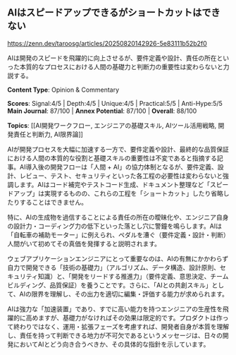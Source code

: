 ## AIはスピードアップできるがショートカットはできない

https://zenn.dev/taroosg/articles/20250820142926-5e83111b52b2f0

AIは開発のスピードを飛躍的に向上させるが、要件定義や設計、責任の所在といった本質的なプロセスにおける人間の基礎力と判断力の重要性は変わらないと力説する。

**Content Type**: Opinion & Commentary

**Scores**: Signal:4/5 | Depth:4/5 | Unique:4/5 | Practical:5/5 | Anti-Hype:5/5
**Main Journal**: 87/100 | **Annex Potential**: 87/100 | **Overall**: 88/100

**Topics**: [[AI開発ワークフロー, エンジニアの基礎スキル, AIツール活用戦略, 開発責任と判断力, AI限界論]]

AIが開発プロセスを大幅に加速する一方で、要件定義や設計、最終的な品質保証における人間の本質的な役割と基礎スキルの重要性は不変であると指摘する記事。AI導入後の開発フローは「人間 + AI」の協力体制となるが、要件定義、設計、レビュー、テスト、セキュリティといった各工程の必要性は変わらないと強調します。AIはコード補完やテストコード生成、ドキュメント整理など「スピードアップ」は実現するものの、これらの工程を「ショートカット」したり省略したりすることはできません。

特に、AIの生成物を過信することによる責任の所在の曖昧化や、エンジニア自身の設計力・コーディング力の低下といった落とし穴に警鐘を鳴らします。AIは「自転車の補助モーター」に例えられ、ペダルを漕ぐ（要件定義・設計・判断）人間がいて初めてその真価を発揮すると説明されます。

ウェブアプリケーションエンジニアにとって重要なのは、AIの有無にかかわらず自力で開発できる「技術の基礎力」（アルゴリズム、データ構造、設計原則、セキュリティ知識）と、「開発をリードする推進力」（要件定義、意思決定、チームビルディング、品質保証）を養うことです。さらに、「AIとの共創スキル」として、AIの限界を理解し、その出力を適切に編集・評価する能力が求められます。

AIは強力な「加速装置」であり、すでに高い能力を持つエンジニアの生産性を飛躍的に高めますが、基礎力がなければその効果は限定的です。プロダクトは作って終わりではなく、運用・拡張フェーズを考慮すれば、開発者自身が本質を理解し、責任を持って判断できる地力が不可欠であるというメッセージは、日々の開発においてAIとどう向き合うべきか、その具体的な指針を示しています。